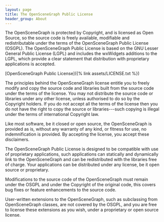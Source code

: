 ```yaml
---
layout: page
title: The OpenSceneGraph Public License
header_group: About
---
```

The OpenSceneGraph is protected by Copyright, and is licensed as Open Source, so the source code is freely available, modifiable and redistributable under the terms of the OpenSceneGraph Public License (OSGPL).
The OpenSceneGraph Public License is based on the GNU Lesser General Public License (LGPL) and includes the wxWidgets additions to the LGPL, which provide a clear statement that distribution with proprietary applications is accepted.

[OpenSceneGraph Public License]({% link assets/LICENSE.txt %})

The principles behind the OpenSceneGraph license entitle you to freely modify and copy the source code and libraries built from the source code under the terms of the license.
You may not distribute the source code or libraries under any other license, unless authorised to do so by the Copyright holders.
If you do not accept all the terms of the license then you do not have the right to copy the source or libraries---such copying is illegal under the terms of international Copyright law.

Like most software, be it closed or open source, the OpenSceneGraph is provided as is, without any warranty of any kind, or fitness for use, no indemnification is provided.
By accepting the license, you accept these disclaimers.

The OpenSceneGraph Public License is designed to be compatible with use of proprietary applications, such applications can statically and dynamically link to the OpenSceneGraph and can be redistributed with the libraries free of charge.
Your applications can be distributed under any license, be it open source or proprietary.

Modifications to the source code of the OpenSceneGraph must remain under the OSGPL and under the Copyright of the original code, this covers bug fixes or feature enhancements to the source code.

User-written extensions to the OpenSceneGraph, such as subclassing from OpenSceneGraph classes, are not covered by the OSGPL, and you are free to license these extensions as you wish, under a proprietary or open source license.
